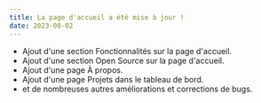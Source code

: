 ```yaml
---
title: La page d'accueil a été mise à jour !
date: 2023-08-02
---
```


- Ajout d'une section Fonctionnalités sur la page d'accueil.
- Ajout d'une section Open Source sur la page d'accueil.
- Ajout d'une page À propos.
- Ajout d'une page Projets dans le tableau de bord.
- et de nombreuses autres améliorations et corrections de bugs.
